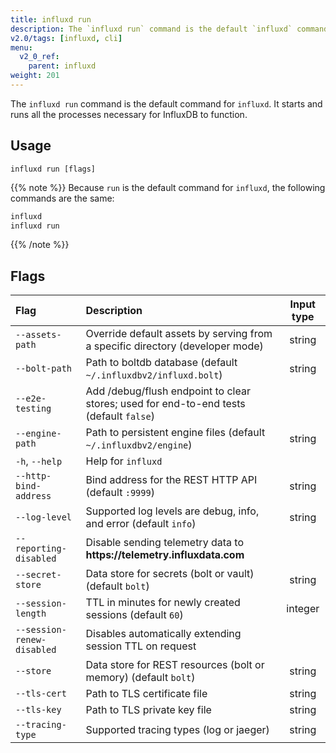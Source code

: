 ```yaml
---
title: influxd run
description: The `influxd run` command is the default `influxd` command and starts the influxd server.
v2.0/tags: [influxd, cli]
menu:
  v2_0_ref:
    parent: influxd
weight: 201
---
```


The `influxd run` command is the default command for `influxd`.
It starts and runs all the processes necessary for InfluxDB to function.

## Usage

```
influxd run [flags]
```

{{% note %}}
Because `run` is the default command for `influxd`, the following commands are the same:

```bash
influxd
influxd run
```
{{% /note %}}

## Flags

| Flag                       | Description                                                                            | Input type |
| :---------------------     | :------------------------------------------------------------------------------------- | :--------: |
| `--assets-path`            | Override default assets by serving from a specific directory (developer mode)          | string     |
| `--bolt-path`              | Path to boltdb database (default `~/.influxdbv2/influxd.bolt`)                         | string     |
| `--e2e-testing`            | Add /debug/flush endpoint to clear stores; used for end-to-end tests (default `false`) |            |
| `--engine-path`            | Path to persistent engine files (default `~/.influxdbv2/engine`)                       | string     |
| `-h`, `--help`             | Help for `influxd`                                                                     |            |
| `--http-bind-address`      | Bind address for the REST HTTP API (default `:9999`)                                   | string     |
| `--log-level`              | Supported log levels are debug, info, and error (default `info`)                       | string     |
| `--reporting-disabled`     | Disable sending telemetry data to **https:<nolink>//telemetry.influxdata.com**         |            |
| `--secret-store`           | Data store for secrets (bolt or vault) (default `bolt`)                                | string     |
| `--session-length`         | TTL in minutes for newly created sessions (default `60`)                               | integer    |
| `--session-renew-disabled` | Disables automatically extending session TTL on request                                |            |
| `--store`                  | Data store for REST resources (bolt or memory) (default `bolt`)                        | string     |
| `--tls-cert`               | Path to TLS certificate file                                                           | string     |
| `--tls-key`                | Path to TLS private key file                                                           | string     |
| `--tracing-type`           | Supported tracing types (log or jaeger)                                                | string     |
